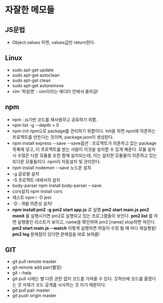 # 자잘한 메모들

## JS문법

- Object.values 하면, values값만 return한다.

## Linux

- sudo apt-get update
- sudo apt-get autoclean
- sudo apt-get clean
- sudo apt-get autoremove
- vim '파일명' : vim이라는 에디터 안에서 돌아감!

## npm

- npm : js기반 코드를 재사용하고 공유하기 위함.
- npm list -g --depth = 0
- npm init 
  npm으로 package를 관리하기 위함이다. Init을 하면 npm에 의존하는 프로젝트를 만든다는 것이며, package.json이 생성된다.
- npm install express --save
  --save옵션 : 프로젝트가 의존하고 있는 package목록에 넣고, 이 프로젝트를 받는 사람이 이것을 설치할 수 있게 해준다.
  모듈 설치시 수많은 다른 모듈들 또한 함께 설치되는데, 이는 설치한 모듈들이 의존하고 있는 또다른 모듈들이다. npm이 자동설치 및 관리한다.
- npm install nodemon --save
  노드몬 설치
- -g 글로벌 설치
- -S 프로젝트 내에서의 설치
- body-parser
  npm install body-parser --save
- cors설치
  npm install cors
- 제스트
  npm i -D jest
- -D : 개발 의존성 설치!
- **npm install pm2 -g**
  **pm2 start app.js** 로 실행
  **pm2 start main.js**
  **pm2 monit** 를 실행시키면 pm2로 실행되고 있는 프로그램들이 보인다.
  **pm2 list** 를 하면 실행중인 리스트가 보이고, name을 확인하여 pm2 [name] stop하면 꺼진다.
  **pm2 start main.js --watch** 이렇게 실행하면 파일이 수정 될 때 마다 재실행됨!
  **pm2 log** 문제점이 있다면 문제점을 바로 보여줌!

## GIT

- git pull remote master
- git remote add pair(별칭) <url>
- git --help
- git pull 시에는 별 다른 권한 없이 코드를 가져올 수 있다.
  깃허브에 코드를 올렸다는 것 자체가 코드 공개를 시사하는 것 이기 때문이다.
- git pull pair master
- git push origin master